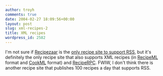 ```yaml
---
author: troyh
comments: true
date: 2004-02-27 18:09:56+00:00
layout: post
slug: xml-recipes-2
title: XML recipes
wordpress_id: 2582
---
```


I'm not sure if [Recipezaar](http://recipezaar.com) is the [only recipe site to support RSS](http://www.troyandgay.com/archives/2004/02/001919.php#001919), but it's definitely the only recipe site that also supports XML recipes (in [RecipeML](http://www.formatdata.com/recipeml) format and [CookML](http://www.kalorio.de/cml/cookml.html) format) and [RecipeRPC](http://reciperpc.sf.net). FWIW, I don't think there is another recipe site that publishes 100 recipes a day that supports RSS.
